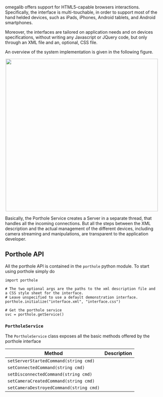 omegalib offers support for HTML5-capable browsers interactions. Specifically, the interface is multi-touchable, in order to support most of the hand helded devices, such as iPads, iPhones, Android tablets, and Android smartphones.

Moreover, the interfaces are tailored on application needs and on devices specifications, without writing any Javascript or JQuery code, but only through an XML file and an, optional, CSS file. 

An overview of the system implementation is given in the following figure.

<p align="middle"><img src="http://uic-evl.github.io/omegalib/Porthole/porthole_overview.jpg" width="500"/></p>

Basically, the Porthole Service creates a Server in a separate thread, that handles all the incoming connections. But all the steps between the XML description and the actual management of the different devices, including camera streaming and manipulations, are transparent to the application developer.

## Porthole API
All the porthole API is contained in the `porthole` python module. To start using porthole simply do
```
import porthole

# The two optional args are the paths to the xml description file and a CSS style sheet for the interface.
# Leave unspecified to use a default demonstration interface.
porthole.initialize("interface.xml", "interface.css") 

# Get the porthole service
svc = porthole.getService()
```

### `PortholeService`
The `PortholeService` class exposes all the basic methods offered by the porthole interface

| **Method** | **Description** |
---|---
`setServerStartedCommand(string cmd)` |
`setConnectedCommand(string cmd)` |
`setDisconnectedCommand(string cmd)` |
`setCameraCreatedCommand(string cmd)` |
`setCameraDestroyedCommand(string cmd)` |
